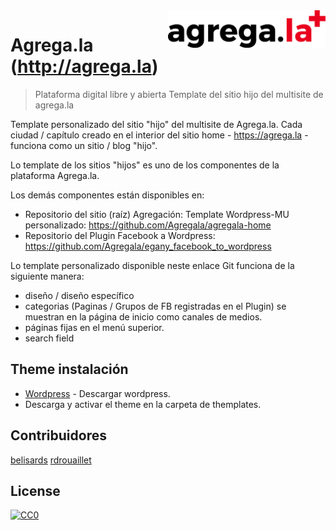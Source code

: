 <img src="img/logo.png" align="right" width="50%" />

# Agrega.la (http://agrega.la)
> Plataforma digital libre y abierta
Template del sitio hijo del multisite de agrega.la

Template personalizado del sitio "hijo" del multisite de Agrega.la.
Cada ciudad / capítulo creado en el interior del sitio home - https://agrega.la - funciona como un sitio / blog "hijo".

Lo template de los sitios "hijos" es uno de los componentes de la plataforma Agrega.la. 

Los demás componentes están disponibles en:
* Repositorio del sitio (raíz) Agregación: Template Wordpress-MU personalizado: https://github.com/Agregala/agregala-home
* Repositorio del Plugin Facebook a Wordpress: https://github.com/Agregala/egany_facebook_to_wordpress

Lo template personalizado disponible neste enlace Git funciona de la siguiente manera:
* diseño / diseño específico
* categorias (Paginas / Grupos de FB registradas en el Plugin) se muestran en la página de inicio como canales de medios.
* páginas fijas en el menú superior.
* search field


## Theme instalación
- [Wordpress](https://wordpress.org/) - Descargar wordpress.
- Descarga y activar el theme en la carpeta de themplates.

## Contribuidores 
[belisards](https://github.com/belisards)
[rdrouaillet](https://github.com/rdrouaillet)

## License

[![CC0](https://licensebuttons.net/p/zero/1.0/88x31.png)](https://creativecommons.org/publicdomain/zero/1.0/)
